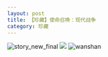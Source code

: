 ```yaml
---
layout: post
title: 【珍藏】使命召唤：现代战争
category: 珍藏
---
```

![story_new_final](http://s79weexgu.hd-bkt.clouddn.com/img/story_new_final_0322.png)
![](http://s79wgrh40.hd-bkt.clouddn.com/img/call-of-duty-220603-1.jpg)
![wanshan](http://s79weexgu.hd-bkt.clouddn.com/img/wanshan.png)





  




